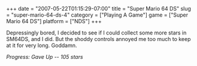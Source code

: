 +++
date = "2007-05-22T01:15:29-07:00"
title = "Super Mario 64 DS"
slug = "super-mario-64-ds-4"
category = ["Playing A Game"]
game = ["Super Mario 64 DS"]
platform = ["NDS"]
+++

Depressingly bored, I decided to see if I could collect some more stars in SM64DS, and I did.  But the shoddy controls annoyed me too much to keep at it for very long.  Goddamn.

<i>Progress: Gave Up -- 105 stars</i>